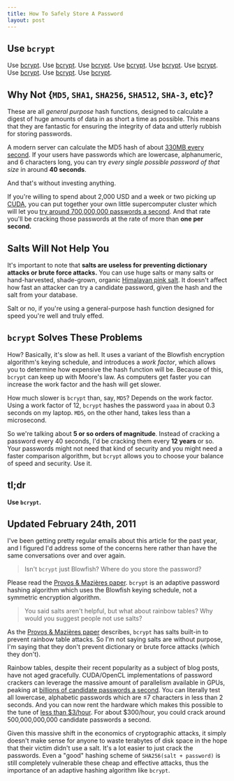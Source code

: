 ```yaml
---
title: How To Safely Store A Password
layout: post
---
```


Use `bcrypt`
------------

Use [bcrypt](http://www.usenix.org/events/usenix99/provos.html).
Use [bcrypt](http://github.com/codahale/bcrypt-ruby).
Use [bcrypt](http://pypi.python.org/pypi/py-bcrypt/).
Use [bcrypt](http://derekslager.com/blog/posts/2007/10/bcrypt-dotnet-strong-password-hashing-for-dotnet-and-mono.ashx).
Use [bcrypt](http://www.mindrot.org/projects/jBCrypt/).
Use [bcrypt](http://p3rl.org/Authen::Passphrase::BlowfishCrypt).
Use [bcrypt](http://www.openwall.com/crypt/).
Use [bcrypt](http://www.openwall.com/phpass/).
Use [bcrypt](http://github.com/skarab/erlang-bcrypt).


Why Not {`MD5`, `SHA1`, `SHA256`, `SHA512`, `SHA-3`, etc}?
----------------------------------------------------------

These are all *general purpose* hash functions, designed to calculate a digest
of huge amounts of data in as short a time as possible. This means that they are
fantastic for ensuring the integrity of data and utterly rubbish for storing
passwords.

A modern server can calculate the MD5 hash of about
[330MB every second](http://www.cryptopp.com/benchmarks-amd64.html). If your
users have passwords which are lowercase, alphanumeric, and 6 characters long,
you can try *every single possible password of that size* in around
**40 seconds**.

And that's without investing anything.

If you're willing to spend about 2,000 USD and a week or two picking up
[CUDA](http://www.nvidia.com/object/cuda_home.html), you can put together your
own little supercomputer cluster which will let you
[try around 700,000,000 passwords a second](http://www.win.tue.nl/cccc/sha-1-challenge.html).
And that rate you'll be cracking those passwords at the rate of more than **one
per second.**


Salts Will Not Help You
-----------------------

It's important to note that **salts are useless for preventing dictionary
attacks or brute force attacks.** You can use huge salts or many salts or
hand-harvested, shade-grown, organic [Himalayan pink salt](http://en.wikipedia.org/wiki/Himalayan_salt).
It doesn't affect how fast an attacker can try a candidate password, given the
hash and the salt from your database.

Salt or no, if you're using a general-purpose hash function designed for speed
you're well and truly effed.


`bcrypt` Solves These Problems
------------------------------

How? Basically, it's slow as hell. It uses a variant of the Blowfish
encryption algorithm's keying schedule, and introduces a *work factor*, which
allows you to determine how expensive the hash function will be. Because of
this, `bcrypt` can keep up with Moore's law. As computers get faster you can
increase the work factor and the hash will get slower.

How much slower is `bcrypt` than, say, `MD5`? Depends on the work factor. Using
a work factor of 12, `bcrypt` hashes the password `yaaa` in about 0.3 seconds on
my laptop. `MD5`, on the other hand, takes less than a microsecond.

So we're talking about **5 or so orders of magnitude**. Instead of cracking a
password every 40 seconds, I'd be cracking them every **12 years** or so. Your
passwords might not need that kind of security and you might need a faster
comparison algorithm, but `bcrypt` allows you to choose your balance of speed
and security. Use it.


tl;dr
-----

**Use `bcrypt`.**


Updated February 24th, 2011
---------------------------

I've been getting pretty regular emails about this article for the past year, and I figured I'd address some of the concerns here rather than have the same conversations over and over again.

> Isn't `bcrypt` just Blowfish? Where do you store the password?

Please read the [Provos & Mazières paper](http://www.usenix.org/events/usenix99/provos.html). `bcrypt` is an adaptive password hashing algorithm which uses the Blowfish keying schedule, not a symmetric encryption algorithm.

> You said salts aren't helpful, but what about rainbow tables? Why would you suggest people not use salts?

As the [Provos & Mazières paper](http://www.usenix.org/events/usenix99/provos.html) describes, `bcrypt` has salts built-in to prevent rainbow table attacks. So I'm not saying salts are without purpose, I'm saying that they don't prevent dictionary or brute force attacks (which they don't).

Rainbow tables, despite their recent popularity as a subject of blog posts, have not aged gracefully. CUDA/OpenCL implementations of password crackers can leverage the massive amount of parallelism available in GPUs, peaking at [billions of candidate passwords a second](http://www.golubev.com/hashgpu.htm). You can literally test all lowercase, alphabetic passwords which are ≤7 characters in less than 2 seconds. And you can now rent the hardware which makes this possible to the tune of [less than $3/hour](http://aws.amazon.com/ec2/#pricing). For about $300/hour, you could crack around 500,000,000,000 candidate passwords a second.

Given this massive shift in the economics of cryptographic attacks, it simply doesn't make sense for anyone to waste terabytes of disk space in the hope that their victim didn't use a salt. It's a lot easier to just crack the passwords. Even a "good" hashing scheme of `SHA256(salt + password)` is still completely vulnerable these cheap and effective attacks, thus the importance of an adaptive hashing algorithm like `bcrypt`.
